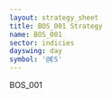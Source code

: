 ```yaml
---
layout: strategy_sheet
title: BOS_001 Strategy
name: BOS_001
sector: indicies
dayswing: day
symbol: '@ES'
---
```


BOS_001

